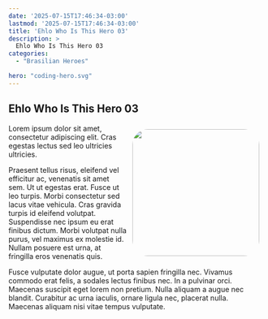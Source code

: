 ```yaml
---
date: '2025-07-15T17:46:34-03:00'
lastmod: '2025-07-15T17:46:34-03:00'
title: 'Ehlo Who Is This Hero 03'
description: >
  Ehlo Who Is This Hero 03
categories:
  - "Brasilian Heroes"

hero: "coding-hero.svg"
---
```


## Ehlo Who Is This Hero 03

<img src="/images/chico-mendes.png" height="250" style="float: right; border:5; border-radius: 15%; padding: 10px;" />
Lorem ipsum dolor sit amet, consectetur adipiscing elit. Cras egestas lectus sed leo ultricies ultricies. 

Praesent tellus risus, eleifend vel efficitur ac, venenatis sit amet sem. Ut ut egestas erat. Fusce ut leo turpis. 
Morbi consectetur sed lacus vitae vehicula. Cras gravida turpis id eleifend volutpat.
Suspendisse nec ipsum eu erat finibus dictum. Morbi volutpat nulla purus, vel maximus ex molestie id.
Nullam posuere est urna, at fringilla eros venenatis quis.

Fusce vulputate dolor augue, ut porta sapien fringilla nec. Vivamus commodo erat felis, a sodales lectus finibus nec. In a pulvinar orci. Maecenas suscipit eget lorem non pretium. Nulla aliquam a augue nec blandit. Curabitur ac urna iaculis, ornare ligula nec, placerat nulla. Maecenas aliquam nisi vitae tempus vulputate.
